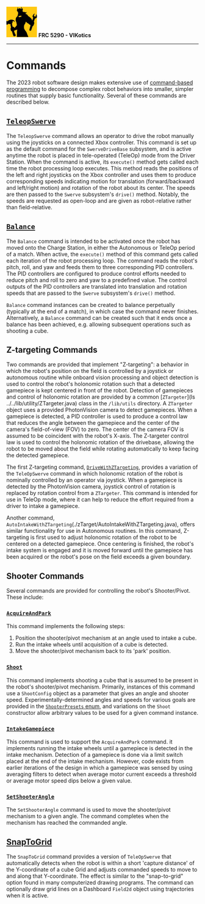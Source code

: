 ![FRC 5290 - VIKotics](../../../../../../doc/graphics/5920-vikotics-logo_80x80.png "FRC 5290 - VIKotics")
**FRC 5290 - VIKotics**

---

# Commands

The 2023 robot software design makes extensive use of
[command-based programming](https://docs.wpilib.org/en/stable/docs/software/commandbased/what-is-command-based.html)
to decompose complex robot behaviors into smaller, simpler routines that supply
basic functionality.  Several of these commands are described below.

## [`TeleopSwerve`](./TeleopSwerve.java)

The `TeleopSwerve` command allows an operator to drive the robot manually using
the joysticks on a connected Xbox controller.  This command is set up as the
default command for the `SwerveDriveBase` subsystem, and is active anytime the
robot is placed in tele-operated (TeleOp) mode from the Driver Station.  When
the command is active, its `execute()` method gets called each time the robot
processing loop executes.  This method reads the positions of the left and right
joysticks on the Xbox controller and uses them to produce corresponding speeds
indicating motion for translation (forward/backward and left/right motion) and
rotation of the robot about its center.  The speeds are then passed to the
`Swerve` subsystem's `drive()` method.  Notably, the speeds are requested as
open-loop and are given as robot-relative rather than field-relative.

## [`Balance`](./Balance.java)

The `Balance` command is intended to be activated once the robot has moved onto
the Charge Station, in either the Autonomous or TeleOp period of a match.  When
active, the `execute()` method of this command gets called each iteration of the
robot processing loop.  The command reads the robot's pitch, roll, and yaw and
feeds them to three corresponding PID controllers.  The PID controllers are
configured to produce control efforts needed to reduce pitch and roll to zero
and yaw to a predefined value.  The control outputs of the PID controllers are
translated into translation and rotation speeds that are passed to the `Swerve`
subsystem's `drive()` method.

`Balance` command instances can be created to balance perpetually (typically at
the end of a match), in which case the command never finishes.  Alternatively,
a `Balance` command can be created such that it ends once a balance has been
achieved, e.g. allowing subsequent operations such as shooting a cube.

## Z-targeting Commands

Two commands are provided that implement "Z-targeting": a behavior in which the
robot's position on the field is controlled by a joystick or autonomous routine
while onboard vision processing and object detection is used to control the
robot's holonomic rotation such that a detected gamepiece is kept centered in
front of the robot.  Detection of gamepieces and control of holonomic rotation
are provided by a common [`ZTargeter`](ls ../../lib/utility/ZTargeter.java)
class in the `/lib/utils` directory.  A `ZTargeter` object uses a provided
PhotonVision camera to detect gamepieces.  When a gamepiece is detected, a PID
controller is used to produce a control law that reduces the angle between the
gamepiece and the center of the camera's field-of-view (FOV) to zero.  The
center of the camera FOV is assumed to be coincident with the robot's X-axis.
The Z-targeter control law is used to control the holonomic rotation of the
drivebase, allowing the robot to be moved about the field while rotating
automatically to keep facing the detected gamepiece.

The first Z-targeting command, [`DriveWithZTargeting`](./zTarget/DriveWithZTargeting.java),
provides a variation of the `TeleOpSwerve` command in which holonomic rotation
of the robot is nominally controlled by an operator via joystick.  When a
gamepiece is detected by the PhotonVision camera, joystick control of rotation
is replaced by rotation control from a `ZTargeter`.  This command is intended
for use in TeleOp mode, where it can help to reduce the effort required from a
driver to intake a gamepiece.

Another command, `AutoIntakeWithZTargeting`(./zTarget/AutoIntakeWithZTargeting.java),
offers similar functionality for use in Autonomous routines.  In this command,
Z-targeting is first used to adjust holonomic rotation of the robot to be
centered on a detected gamepiece.  Once centering is finished, the robot's
intake system is engaged and it is moved forward until the gamepiece has been
acquired or the robot's pose on the field exceeds a given boundary.

## Shooter Commands

Several commands are provided for controlling the robot's Shooter/Pivot.  These
include:

### [`AcquireAndPark`](./Shooter/AcquireAndPark.java)

This command implements the following steps:

1. Position the shooter/pivot mechanism at an angle used to intake a cube.
2. Run the intake wheels until acquisition of a cube is detected.
3. Move the shooter/pivot mechanism back to its 'park' position.

### [`Shoot`](./Shooter/Shoot.java)

This command implements shooting a cube that is assumed to be present in the
robot's shooter/pivot mechanism.  Primarily, instances of this command use a
`ShootConfig` object as a parameter that gives an angle and shooter speed.
Experimentally-determined angles and speeds for various goals are provided in
the [`ShooterPresets` enum](./Shooter/ShooterPresets.java), and variations on
the `Shoot` constructor allow arbitrary values to be used for a given command
instance.

### [`IntakeGamepiece`](./Shooter/IntakeGamepiece.java)

This command is used to support the `AcquireAndPark` command.  it implements
running the intake wheels until a gamepiece is detected in the intake mechanism.
Detection of a gamepiece is done via a limit switch placed at the end of the
intake mechanism.  However, code exists from earlier iterations of the design in
which a gamepiece was sensed by using averaging filters to detect when average
motor current exceeds a threshold or average motor speed dips below a given
value.

### [`SetShooterAngle`](./Shooter/SetShooterAngle.java)

The `SetShooterAngle` command is used to move the shooter/pivot mechanism to a
given angle.  The command completes when the mechanism has reached the commanded
angle.

## [SnapToGrid](./SnapToGrid.java)

The `SnapToGrid` command provides a version of `TeleOpSwerve` that automatically
detects when the robot is within a short 'capture distance' of the Y-coordinate
of a cube Grid and adjusts commanded speeds to move to and along that
Y-coordinate.  The effect is similar to the "snap-to-grid" option found in many
computerized drawing programs.  The command can optionally draw grid lines on
a Dashboard `Field2d` object using trajectories when it is active.
